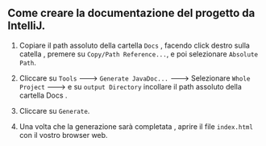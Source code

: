 ## Come creare la documentazione del progetto da IntelliJ.
1. Copiare il path assoluto della cartella `Docs` , facendo click destro sulla catella , premere su `Copy/Path Reference...`, e poi selezionare `Absolute Path`.

2. Cliccare su `Tools` ---> `Generate JavaDoc...` ---> Selezionare `Whole Project` ---> e su `output Directory` incollare il path assoluto della cartella Docs . 

3. Cliccare su `Generate`.

4. Una volta che la generazione sarà completata , aprire il file `index.html` con il vostro browser web. 